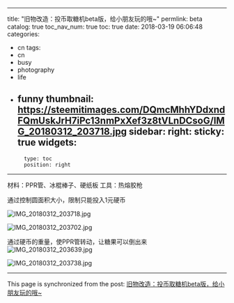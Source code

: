 
---
title: "旧物改造：投币取糖机beta版，给小朋友玩的哦~"
permlink: beta
catalog: true
toc_nav_num: true
toc: true
date: 2018-03-19 06:06:48
categories:
- cn
tags:
- cn
- busy
- photography
- life
- funny
thumbnail: https://steemitimages.com/DQmcMhhYDdxndFQmUskJrH7iPc13nmPxXef3z8tVLnDCsoG/IMG_20180312_203718.jpg
sidebar:
    right:
        sticky: true
widgets:
    -
        type: toc
        position: right
---


材料：PPR管、冰棍棒子、硬纸板
工具：热熔胶枪

通过控制圆面积大小，限制只能投入1元硬币

![IMG_20180312_203718.jpg](https://steemitimages.com/DQmcMhhYDdxndFQmUskJrH7iPc13nmPxXef3z8tVLnDCsoG/IMG_20180312_203718.jpg)

![IMG_20180312_203702.jpg](https://steemitimages.com/DQmQjgtZURcias4jrXTqjE5u5nvan3oJC5aWbdetZK1UgCW/IMG_20180312_203702.jpg)

通过硬币的重量，使PPR管转动，让糖果可以倒出来
![IMG_20180312_203639.jpg](https://steemitimages.com/DQmSUQk1Hbt1e8HD9JmxR5b1kxhrZFMQEMee1YuRnvB2Joj/IMG_20180312_203639.jpg)

![IMG_20180312_203738.jpg](https://steemitimages.com/DQmcrzqMuPbnNZLPMyNPqNaKfeMkojUJnTBgxZ7a9p51FJ5/IMG_20180312_203738.jpg)

- - -

This page is synchronized from the post: [旧物改造：投币取糖机beta版，给小朋友玩的哦~](https://steemit.com/@andrewma/beta)
